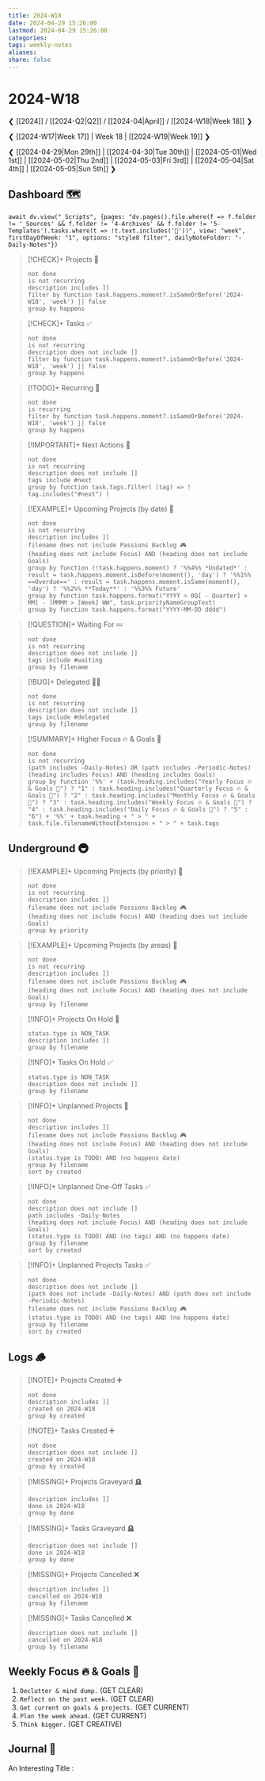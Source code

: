 ```yaml
---
title: 2024-W18
date: 2024-04-29 15:26:00
lastmod: 2024-04-29 15:26:00
categories:
tags: weekly-notes
aliases:
share: false
---
```


# 2024-W18

❮ [[2024]] / [[2024-Q2|Q2]] / [[2024-04|April]] / [[2024-W18|Week 18]] ❯

❮ [[2024-W17|Week 17]] | Week 18 | [[2024-W19|Week 19]] ❯

❮ [[2024-04-29|Mon 29th]] | [[2024-04-30|Tue 30th]] | [[2024-05-01|Wed 1st]] | [[2024-05-02|Thu 2nd]] | [[2024-05-03|Fri 3rd]] | [[2024-05-04|Sat 4th]] | [[2024-05-05|Sun 5th]] ❯

## Dashboard 🗺️

```dataviewjs
await dv.view("_Scripts", {pages: "dv.pages().file.where(f => f.folder != '_Sources' && f.folder != '4-Archives' && f.folder != '5-Templates').tasks.where(t => !t.text.includes('🔁'))", view: "week", firstDayOfWeek: "1", options: "style8 filter", dailyNoteFolder: "-Daily-Notes"})
```

> [!CHECK]+ Projects 🎯
>
> ```tasks
> not done
> is not recurring
> description includes ]]
> filter by function task.happens.moment?.isSameOrBefore('2024-W18', 'week') || false
> group by happens
> ```

> [!CHECK]+ Tasks ✅
>
> ```tasks
> not done
> is not recurring
> description does not include ]]
> filter by function task.happens.moment?.isSameOrBefore('2024-W18', 'week') || false
> group by happens
> ```

> [!TODO]+ Recurring 🔁
>
> ```tasks
> not done
> is recurring
> filter by function task.happens.moment?.isSameOrBefore('2024-W18', 'week') || false
> group by happens
> ```

> [!IMPORTANT]+ Next Actions 🏃
>
> ```tasks
> not done
> is not recurring
> description does not include ]]
> tags include #next
> group by function task.tags.filter( (tag) => ! tag.includes("#next") )
> ```

> [!EXAMPLE]+ Upcoming Projects (by date) 🎯
>
> ```tasks
> not done
> is not recurring
> description includes ]]
> filename does not include Passions Backlog 🎮
> (heading does not include Focus) AND (heading does not include Goals)
> group by function (!task.happens.moment) ? '%%4%% *Undated*' : result = task.happens.moment.isBefore(moment(), 'day') ? '%%1%% ==Overdue==' : result = task.happens.moment.isSame(moment(), 'day') ? '%%2%% **Today**' : '%%3%% Future'
> group by function task.happens.format("YYYY > 0Q[ - Quarter] > MM[ - ]MMMM > [Week] WW", task.priorityNameGroupText)
> group by function task.happens.format("YYYY-MM-DD dddd")
> ```

> [!QUESTION]+ Waiting For 💤
>
> ```tasks
> not done
> is not recurring
> description does not include ]]
> tags include #waiting
> group by filename
> ```

> [!BUG]+ Delegated 👷‍♂️
>
> ```tasks
> not done
> is not recurring
> description does not include ]]
> tags include #delegated
> group by filename
> ```

> [!SUMMARY]+ Higher Focus 🔥 & Goals 🎯
>
> ```tasks
> not done
> is not recurring
> (path includes -Daily-Notes) OR (path includes -Periodic-Notes)
> (heading includes Focus) AND (heading includes Goals)
> group by function '%%' + (task.heading.includes("Yearly Focus 🔥 & Goals 🎯") ? "1" : task.heading.includes("Quarterly Focus 🔥 & Goals 🎯") ? "2" : task.heading.includes("Monthly Focus 🔥 & Goals 🎯") ? "3" : task.heading.includes("Weekly Focus 🔥 & Goals 🎯") ? "4" : task.heading.includes("Daily Focus 🔥 & Goals 🎯") ? "5" : "6") + '%%' + task.heading + " > " + task.file.filenameWithoutExtension + " > " + task.tags
> ```

## Underground 🚇

> [!EXAMPLE]+ Upcoming Projects (by priority) 🎯
>
> ```tasks
> not done
> is not recurring
> description includes ]]
> filename does not include Passions Backlog 🎮
> (heading does not include Focus) AND (heading does not include Goals)
> group by priority
> ```

> [!EXAMPLE]+ Upcoming Projects (by areas) 🎯
>
> ```tasks
> not done
> is not recurring
> description includes ]]
> filename does not include Passions Backlog 🎮
> (heading does not include Focus) AND (heading does not include Goals)
> group by filename
> ```

> [!INFO]+ Projects On Hold 🎯
>
> ```tasks
> status.type is NON_TASK
> description includes ]]
> group by filename
> ```

> [!INFO]+ Tasks On Hold ✅
>
> ```tasks
> status.type is NON_TASK
> description does not include ]]
> group by filename
> ```

> [!INFO]+ Unplanned Projects 🎯
>
> ```tasks
> not done
> description includes ]]
> filename does not include Passions Backlog 🎮
> (heading does not include Focus) AND (heading does not include Goals)
> (status.type is TODO) AND (no happens date)
> group by filename
> sort by created
> ```

> [!INFO]+ Unplanned One-Off Tasks ✅
>
> ```tasks
> not done
> description does not include ]]
> path includes -Daily-Notes
> (heading does not include Focus) AND (heading does not include Goals)
> (status.type is TODO) AND (no tags) AND (no happens date)
> group by filename
> sort by created
> ```

> [!INFO]+ Unplanned Projects Tasks ✅
>
> ```tasks
> not done
> description does not include ]]
> (path does not include -Daily-Notes) AND (path does not include -Periodic-Notes)
> filename does not include Passions Backlog 🎮
> (status.type is TODO) AND (no tags) AND (no happens date)
> group by filename
> sort by created
> ```

## Logs 🪵

> [!NOTE]+ Projects Created ➕
>
> ```tasks
> not done
> description includes ]]
> created on 2024-W18
> group by created
> ```

> [!NOTE]+ Tasks Created ➕
>
> ```tasks
> not done
> description does not include ]]
> created on 2024-W18
> group by created
> ```

> [!MISSING]+ Projects Graveyard 🪦
>
> ```tasks
> description includes ]]
> done in 2024-W18
> group by done
> ```

> [!MISSING]+ Tasks Graveyard 🪦
>
> ```tasks
> description does not include ]]
> done in 2024-W18
> group by done
> ```

> [!MISSING]+ Projects Cancelled ❌
>
> ```tasks
> description includes ]]
> cancelled on 2024-W18
> group by filename
> ```

> [!MISSING]+ Tasks Cancelled ❌
>
> ```tasks
> description does not include ]]
> cancelled on 2024-W18
> group by filename
> ```

## Weekly Focus 🔥 & Goals 🎯

1. `Declutter & mind dump.` (GET CLEAR)
2. `Reflect on the past week.` (GET CLEAR)
3. `Get current on goals & projects.` (GET CURRENT)
4. `Plan the week ahead.` (GET CURRENT)
5. `Think bigger.` (GET CREATIVE)

## Journal 📔

An Interesting Title :



